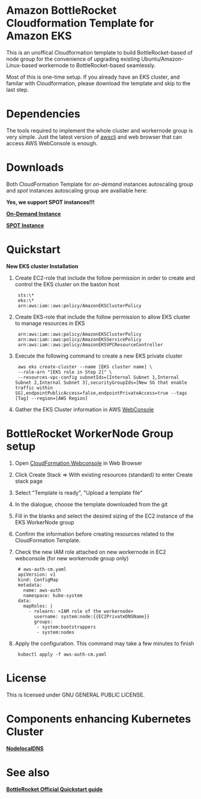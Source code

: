 # **Amazon BottleRocket Cloudformation Template for Amazon EKS** #



This is an unoffical Cloudformation template to build BottleRocket-based of node group for the convenience of upgrading existing Ubuntu/Amazon-Linux-based workernode to BottleRocket-based seamlessly. 

Most of this is one-time setup. If you already have an EKS cluster, and familar with Cloudformation, please download the template and skip to the last step.


# Dependencies

The tools required to implement the whole cluster and workernode group is very simple. Just the latest version of [awscli](https://aws.amazon.com/cli/) and web browser that can access AWS WebConsole is enough. 


# Downloads 

Both CloudFormation Template for *on-demand* instances autoscaling group and *spot* instances autoscaling group are availiable here: 

**Yes, we support SPOT instances!!!**

**[On-Demand Instance](https://raw.githubusercontent.com/jeanbaptisteng/bottlerocket-cloudformation/master/bottlerocket.yaml)**
 
**[SPOT Instance](https://raw.githubusercontent.com/jeanbaptisteng/bottlerocket-cloudformation/master/bottlerocket-spot.yaml)**


# Quickstart
**New EKS cluster Installation**

1. Create EC2-role that include the follow permission in order to create and control the EKS cluster on the baston host

		sts:\*
		eks:\*
		arn:aws:iam::aws:policy/AmazonEKSClusterPolicy
		

2. Create EKS-role that include the follow permission to allow EKS cluster to manage resources in EKS

		arn:aws:iam::aws:policy/AmazonEKSClusterPolicy
		arn:aws:iam::aws:policy/AmazonEKSServicePolicy
		arn:aws:iam::aws:policy/AmazonEKSVPCResourceController

3. Execute the following command to create a new EKS private cluster

		aws eks create-cluster --name [EKS cluster name] \ 
		--role-arn "[EKS role in Step 2]" \
		--resources-vpc-config subnetIds=[Internal Subnet 1,Internal Subnet 2,Internal Subnet 3],securityGroupIds=[New SG that enable traffic within SG],endpointPublicAccess=false,endpointPrivateAccess=true --tags [Tag] --region=[AWS Region]

4. Gather the EKS Cluster information in AWS [WebConsole](https://console.aws.amazon.com/eks/home)



# BottleRocket WorkerNode Group setup

1. Open [CloudFormation Webconsole](https://console.aws.amazon.com/cloudformation/) in Web Browser

2. Click Create Stack =>  With existing resources (standard) to enter Create stack page

3. Select "Template is ready", "Upload a template file" 


4. In the dialogue, choose the template downloaded from the git

5. Fill in the blanks and select the desired sizing of the EC2 instance of the EKS WorkerNode group

6. Confirm the information before creating resources related to the CloudFormation Template. 

7. Check the new IAM role attached on new workernode in EC2 webconsole (for new workernode group only)


		# aws-auth-cm.yaml
		apiVersion: v1
		kind: ConfigMap
		metadata:
		  name: aws-auth
		  namespace: kube-system
		data:
	  	  mapRoles: |
    		- rolearn: <IAM role of the workernode>
      		  username: system:node:{{EC2PrivateDNSName}}
      		  groups:
        	   - system:bootstrappers
        	   - system:nodes

8. Apply the configuration. This command may take a few minutes to finish

		kubectl apply -f aws-auth-cm.yaml

# License

This is licensed under GNU GENERAL PUBLIC LICENSE.

# Components enhancing Kubernetes Cluster

[**NodelocalDNS**](https://github.com/jeanbaptisteng/bottlerocket-cloudformation/tree/master/plugins/NodeLocalDNS)



# See also

**[BottleRocket Official Quickstart guide](https://github.com/bottlerocket-os/bottlerocket/blob/develop/QUICKSTART-EKS.md)**


